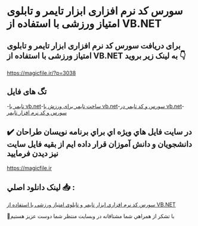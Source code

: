 # سورس کد نرم افزاری ابزار تایمر و تابلوی امتیاز ورزشی با استفاده از VB.NET

## برای دریافت سورس کد نرم افزاری ابزار تایمر و تابلوی امتیاز ورزشی با استفاده از VB.NET به لینک زیر بروید 👇

https://magicfile.ir/?p=3038

## تگ های فایل

-[تایمر با vb.net](https://magicfile.ir/product/%d8%b3%d9%88%d8%b1%d8%b3-%da%a9%d8%af-%d9%86%d8%b1%d9%85-%d8%a7%d9%81%d8%b2%d8%a7%d8%b1%db%8c-%d8%a7%d8%a8%d8%b2%d8%a7%d8%b1-%d8%aa%d8%a7%db%8c%d9%85%d8%b1-%d9%88-%d8%aa%d8%a7%d8%a8%d9%84%d9%88%db%8c-%d8%a7%d9%85%d8%aa%db%8c%d8%a7%d8%b2-%d9%88%d8%b1%d8%b2%d8%b4%db%8c-vb-net/)-[ساخت تایمر برای ورزش با vb.net](https://magicfile.ir/product/%d8%b3%d9%88%d8%b1%d8%b3-%da%a9%d8%af-%d9%86%d8%b1%d9%85-%d8%a7%d9%81%d8%b2%d8%a7%d8%b1%db%8c-%d8%a7%d8%a8%d8%b2%d8%a7%d8%b1-%d8%aa%d8%a7%db%8c%d9%85%d8%b1-%d9%88-%d8%aa%d8%a7%d8%a8%d9%84%d9%88%db%8c-%d8%a7%d9%85%d8%aa%db%8c%d8%a7%d8%b2-%d9%88%d8%b1%d8%b2%d8%b4%db%8c-vb-net/)-[سورس و کد تایمر در vb.net](https://magicfile.ir/product/%d8%b3%d9%88%d8%b1%d8%b3-%da%a9%d8%af-%d9%86%d8%b1%d9%85-%d8%a7%d9%81%d8%b2%d8%a7%d8%b1%db%8c-%d8%a7%d8%a8%d8%b2%d8%a7%d8%b1-%d8%aa%d8%a7%db%8c%d9%85%d8%b1-%d9%88-%d8%aa%d8%a7%d8%a8%d9%84%d9%88%db%8c-%d8%a7%d9%85%d8%aa%db%8c%d8%a7%d8%b2-%d9%88%d8%b1%d8%b2%d8%b4%db%8c-vb-net/)-[سورس و کد نرم افزار تایمر](https://magicfile.ir/product/%d8%b3%d9%88%d8%b1%d8%b3-%da%a9%d8%af-%d9%86%d8%b1%d9%85-%d8%a7%d9%81%d8%b2%d8%a7%d8%b1%db%8c-%d8%a7%d8%a8%d8%b2%d8%a7%d8%b1-%d8%aa%d8%a7%db%8c%d9%85%d8%b1-%d9%88-%d8%aa%d8%a7%d8%a8%d9%84%d9%88%db%8c-%d8%a7%d9%85%d8%aa%db%8c%d8%a7%d8%b2-%d9%88%d8%b1%d8%b2%d8%b4%db%8c-vb-net/)

## ✔️ در سايت فايل هاي ويژه اي براي برنامه نويسان طراحان دانشجويان و دانش آموزان قرار داده ايم از بقيه فايل سايت نيز ديدن فرماييد

https://magicfile.ir


## لينک دانلود اصلي 📥 :

[سورس کد نرم افزاری ابزار تایمر و تابلوی امتیاز ورزشی با استفاده از VB.NET](https://magicfile.ir/product/%d8%b3%d9%88%d8%b1%d8%b3-%da%a9%d8%af-%d9%86%d8%b1%d9%85-%d8%a7%d9%81%d8%b2%d8%a7%d8%b1%db%8c-%d8%a7%d8%a8%d8%b2%d8%a7%d8%b1-%d8%aa%d8%a7%db%8c%d9%85%d8%b1-%d9%88-%d8%aa%d8%a7%d8%a8%d9%84%d9%88%db%8c-%d8%a7%d9%85%d8%aa%db%8c%d8%a7%d8%b2-%d9%88%d8%b1%d8%b2%d8%b4%db%8c-vb-net/) 


🙏با تشکر از همراهي شما مشتاقانه در وبسایت منتظر شما دوست عزیز هستیم

